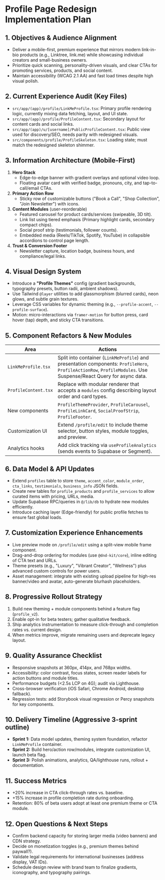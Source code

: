 # Profile Page Redesign Implementation Plan

## 1. Objectives & Audience Alignment
- Deliver a mobile-first, premium experience that mirrors modern link-in-bio products (e.g., Linktree, link.me) while showcasing individual creators and small-business owners.
- Prioritize quick scanning, personality-driven visuals, and clear CTAs for promoting services, products, and social content.
- Maintain accessibility (WCAG 2.1 AA) and fast load times despite high visual polish.

## 2. Current Experience Audit (Key Files)
- `src/app/(app)/profile/LinkMeProfile.tsx`: Primary profile rendering logic, currently mixing data fetching, layout, and UI state.
- `src/app/(app)/profile/ProfileContent.tsx`: Secondary layout for content cards and social links.
- `src/app/(app)/u/[username]/PublicProfileContent.tsx`: Public view used for discovery/SEO, needs parity with redesigned visuals.
- `src/components/profile/ProfileSkeleton.tsx`: Loading state; must match the redesigned skeleton shimmer.

## 3. Information Architecture (Mobile-First)
1. **Hero Stack**
   - Edge-to-edge banner with gradient overlays and optional video loop.
   - Floating avatar card with verified badge, pronouns, city, and tap-to-call/email CTAs.
2. **Primary Action Row**
   - Sticky row of customizable buttons ("Book a Call", "Shop Collection", "Join Newsletter") with icons.
3. **Content Modules** (user-reorderable)
   - Featured carousel for product cards/services (swipeable, 3D tilt).
   - Link list using tiered emphasis (Primary highlight cards, secondary compact chips).
   - Social proof strip (testimonials, follower counts).
   - Embedded media (Reels/TikTok, Spotify, YouTube) in collapsible accordions to control page length.
4. **Trust & Conversion Footer**
   - Newsletter capture, location badge, business hours, and compliance/legal links.

## 4. Visual Design System
- Introduce a **"Profile Themes"** config (gradient backgrounds, typography presets, button radii, ambient shadows).
- Use Tailwind `@layer` utilities to add glassmorphism (blurred cards), neon glows, and subtle grain textures.
- Leverage CSS variables for dynamic theming (e.g., `--profile-accent`, `--profile-surface`).
- Motion: micro-interactions via `framer-motion` for button press, card hover (tap) depth, and sticky CTA transitions.

## 5. Component Refactors & New Modules
| Area | Actions |
| --- | --- |
| `LinkMeProfile.tsx` | Split into container (`LinkMeProfile`) and presentation components: `ProfileHero`, `ProfileActionRow`, `ProfileModules`. Use Suspense/React Query for async data. |
| `ProfileContent.tsx` | Replace with modular renderer that accepts a `modules` config describing layout order and card types. |
| New components | `ProfileThemeProvider`, `ProfileCarousel`, `ProfileLinkCard`, `SocialProofStrip`, `ProfileFooter`. |
| Customization UI | Extend `/profile/edit` to include theme selector, button styles, module toggles, and preview. |
| Analytics hooks | Add click tracking via `useProfileAnalytics` (sends events to Supabase or Segment). |

## 6. Data Model & API Updates
- Extend `profiles` table to store `theme`, `accent_color`, `module_order`, `cta_links`, `testimonials`, `business_info` JSON fields.
- Create new tables for `profile_products` and `profile_services` to allow curated items with pricing, URLs, media.
- Update Supabase RPC/queries in `@/lib/db` to hydrate new modules efficiently.
- Introduce caching layer (Edge-friendly) for public profile fetches to ensure fast global loads.

## 7. Customization Experience Enhancements
- Live preview mode on `/profile/edit` using a split-view mobile frame component.
- Drag-and-drop ordering for modules (use `@dnd-kit/core`), inline editing of CTA text and URLs.
- Theme presets (e.g., "Luxury", "Vibrant Creator", "Wellness") plus advanced custom controls for power users.
- Asset management: integrate with existing upload pipeline for high-res banner/video and avatar, auto-generate blurhash placeholders.

## 8. Progressive Rollout Strategy
1. Build new theming + module components behind a feature flag (`profile_v2`).
2. Enable opt-in for beta testers; gather qualitative feedback.
3. Ship analytics instrumentation to measure click-through and completion rates vs. current design.
4. When metrics improve, migrate remaining users and deprecate legacy layout.

## 9. Quality Assurance Checklist
- Responsive snapshots at 360px, 414px, and 768px widths.
- Accessibility: color contrast, focus states, screen reader labels for action buttons and module titles.
- Performance budgets (<2.5s LCP on 4G); audit via Lighthouse.
- Cross-browser verification (iOS Safari, Chrome Android, desktop fallback).
- Regression tests: add Storybook visual regression or Percy snapshots for key components.

## 10. Delivery Timeline (Aggressive 3-sprint outline)
- **Sprint 1:** Data model updates, theming system foundation, refactor `LinkMeProfile` container.
- **Sprint 2:** Build hero/action row/modules, integrate customization UI, launch beta flag.
- **Sprint 3:** Polish animations, analytics, QA/lighthouse runs, rollout + documentation.

## 11. Success Metrics
- +20% increase in CTA click-through rates vs. baseline.
- +15% increase in profile completion rate during onboarding.
- Retention: 80% of beta users adopt at least one premium theme or CTA module.

## 12. Open Questions & Next Steps
- Confirm backend capacity for storing larger media (video banners) and CDN strategy.
- Decide on monetization toggles (e.g., premium themes behind paywall?).
- Validate legal requirements for international businesses (address display, VAT IDs).
- Schedule design review with brand team to finalize gradients, iconography, and typography pairings.

